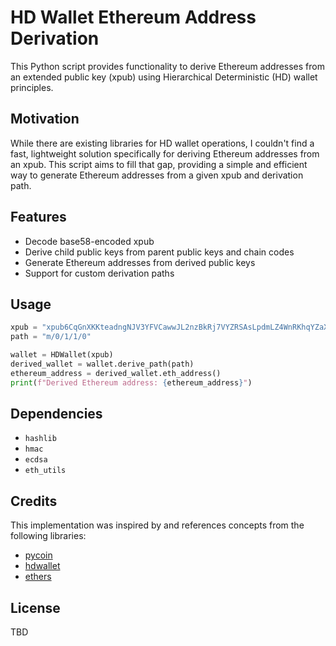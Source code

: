 # HD Wallet Ethereum Address Derivation

This Python script provides functionality to derive Ethereum addresses from an extended public key (xpub) using Hierarchical Deterministic (HD) wallet principles.

## Motivation

While there are existing libraries for HD wallet operations, I couldn't find a fast, lightweight solution specifically for deriving Ethereum addresses from an xpub. This script aims to fill that gap, providing a simple and efficient way to generate Ethereum addresses from a given xpub and derivation path.

## Features

- Decode base58-encoded xpub
- Derive child public keys from parent public keys and chain codes
- Generate Ethereum addresses from derived public keys
- Support for custom derivation paths

## Usage

```python
xpub = "xpub6CqGnXKKteadngNJV3YFVCawwJL2nzBkRj7VYZRSAsLpdmLZ4WnRKhqYZaXbqDtWqqAdyuQCMnV2ECgzRFMNiskHscRg51XN5iVzMvgRtdt"
path = "m/0/1/1/0"

wallet = HDWallet(xpub)
derived_wallet = wallet.derive_path(path)
ethereum_address = derived_wallet.eth_address()
print(f"Derived Ethereum address: {ethereum_address}")
```

## Dependencies

- `hashlib`
- `hmac`
- `ecdsa`
- `eth_utils`

## Credits

This implementation was inspired by and references concepts from the following libraries:

- [pycoin](https://github.com/richardkiss/pycoin)
- [hdwallet](https://github.com/meherett/python-hdwallet)
- [ethers](https://github.com/ethers-io/ethers.py)

## License

TBD

